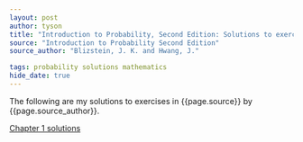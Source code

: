```yaml
---
layout: post
author: tyson
title: "Introduction to Probability, Second Edition: Solutions to exercises"
source: "Introduction to Probability Second Edition"
source_author: "Blizstein, J. K. and Hwang, J."

tags: probability solutions mathematics
hide_date: true
---
```


The following are my solutions to exercises in {{page.source}} by
{{page.source_author}}.

[Chapter 1 solutions](chapter1)
